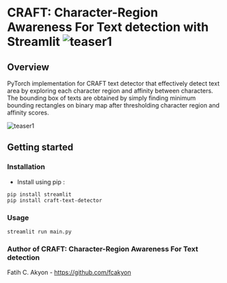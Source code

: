 # CRAFT: Character-Region Awareness For Text detection with Streamlit <img alt="teaser1" src="https://camo.githubusercontent.com/442a5a932b06ec87ed75a1e355d0ed3f6a76a727ccfe096f136e47dc5b2f8b49/68747470733a2f2f696d672e736869656c64732e696f2f62616467652f2d53747265616d6c69742d4646344234423f6c6f676f3d53747265616d6c6974266c6f676f436f6c6f723d7768697465">

## Overview

PyTorch implementation for CRAFT text detector that effectively detect text area by exploring each character region and affinity between characters. The bounding box of texts are obtained by simply finding minimum bounding rectangles on binary map after thresholding character region and affinity scores.

<img alt="teaser1" src="https://github.com/AhmetEnesYalcinkaya/Text_Detector_Streamlit/blob/main/predicted.png">

## Getting started

### Installation

- Install using pip :

```console
pip install streamlit
pip install craft-text-detector
```

### Usage

```console
streamlit run main.py
```

### Author of CRAFT: Character-Region Awareness For Text detection
Fatih C. Akyon - https://github.com/fcakyon
